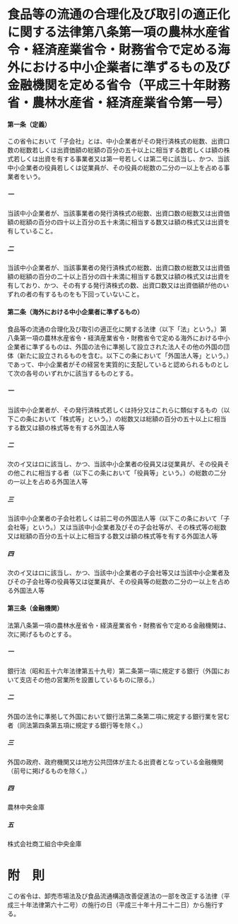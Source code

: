 # 食品等の流通の合理化及び取引の適正化に関する法律第八条第一項の農林水産省令・経済産業省令・財務省令で定める海外における中小企業者に準ずるもの及び金融機関を定める省令（平成三十年財務省・農林水産省・経済産業省令第一号）
#### 第一条（定義）
この省令において「子会社」とは、中小企業者がその発行済株式の総数、出資口数の総数若しくは出資価額の総額の百分の五十以上に相当する数若しくは額の株式若しくは出資を有する事業者又は第一号若しくは第二号に該当し、かつ、当該中小企業者の役員若しくは従業員が、その役員の総数の二分の一以上を占める事業者をいう。
##### 一
当該中小企業者が、当該事業者の発行済株式の総数、出資口数の総数又は出資価額の総額の百分の四十以上百分の五十未満に相当する数又は額の株式又は出資を有していること。
##### 二
当該中小企業者が、当該事業者の発行済株式の総数、出資口数の総数又は出資価額の総額の百分の二十以上百分の四十未満に相当する数又は額の株式又は出資を有しており、かつ、その有する発行済株式の数、出資口数又は出資価額が他のいずれの者の有するものをも下回っていないこと。
#### 第二条（海外における中小企業者に準ずるもの）
食品等の流通の合理化及び取引の適正化に関する法律（以下「法」という。）第八条第一項の農林水産省令・経済産業省令・財務省令で定める海外における中小企業者に準ずるものは、外国の法令に準拠して設立された法人その他の外国の団体（新たに設立されるものを含む。以下この条において「外国法人等」という。）であって、中小企業者がその経営を実質的に支配していると認められるものとして次の各号のいずれかに該当するものとする。
##### 一
当該中小企業者が、その発行済株式若しくは持分又はこれらに類似するもの（以下この条において「株式等」という。）の総数又は総額の百分の五十以上に相当する数又は額の株式等を有する外国法人等
##### 二
次のイ又はロに該当し、かつ、当該中小企業者の役員又は従業員が、その役員その他これに相当する者（以下この条において「役員等」という。）の総数の二分の一以上を占める外国法人等
##### 三
当該中小企業者の子会社若しくは前二号の外国法人等（以下この条において「子会社等」という。）又は当該中小企業者及びその子会社等が、その株式等の総数又は総額の百分の五十以上に相当する数又は額の株式等を有する外国法人等
##### 四
次のイ又はロに該当し、かつ、当該中小企業者の子会社等又は当該中小企業者及びその子会社等の役員等又は従業員が、その役員等の総数の二分の一以上を占める外国法人等
#### 第三条（金融機関）
法第八条第一項の農林水産省令・経済産業省令・財務省令で定める金融機関は、次に掲げるものとする。
##### 一
銀行法（昭和五十六年法律第五十九号）第二条第一項に規定する銀行（外国において支店その他の営業所を設置しているものに限る。）
##### 二
外国の法令に準拠して外国において銀行法第二条第二項に規定する銀行業を営む者（同法第四条第五項に規定する銀行等を除く。）
##### 三
外国の政府、政府機関又は地方公共団体が主たる出資者となっている金融機関（前号に掲げるものを除く。）
##### 四
農林中央金庫
##### 五
株式会社商工組合中央金庫
# 附　則
この省令は、卸売市場法及び食品流通構造改善促進法の一部を改正する法律（平成三十年法律第六十二号）の施行の日（平成三十年十月二十二日）から施行する。
